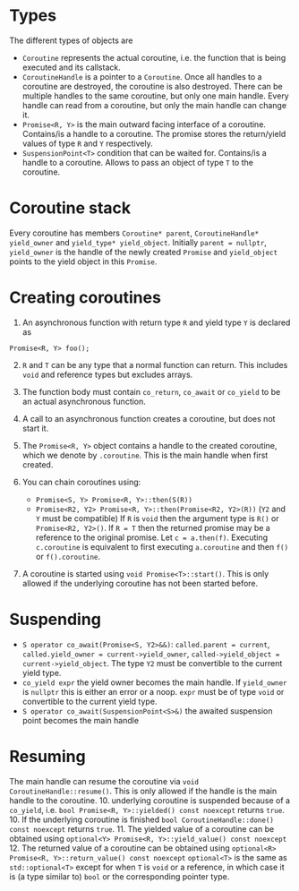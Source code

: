 # Types
The different types of objects are
- `Coroutine` represents the actual coroutine, i.e. the function that is being executed and its callstack.
- `CoroutineHandle` is a pointer to a `Coroutine`. Once all handles to a coroutine are destroyed, the coroutine is also destroyed. There can be multiple handles to the same coroutine, but only one main handle. Every handle can read from a coroutine, but only the main handle can change it.
- `Promise<R, Y>` is the main outward facing interface of a coroutine. Contains/is a handle to a coroutine. The promise stores the return/yield values of type `R` and `Y` respectively.
- `SuspensionPoint<T>` condition that can be waited for. Contains/is a handle to a coroutine. Allows to pass an object of type `T` to the coroutine.

# Coroutine stack
Every coroutine has members
`Coroutine* parent`, `CoroutineHandle* yield_owner` and `yield_type* yield_object`.
Initially `parent = nullptr`, `yield_owner` is the handle of the newly created `Promise` and `yield_object` points to the yield object in this `Promise`.

# Creating coroutines
1. An asynchronous function with return type `R` and yield type `Y` is declared as  
```
Promise<R, Y> foo();
```
2. `R` and `T` can be any type that a normal function can return. This includes `void` and reference types but excludes arrays.
3. The function body must contain `co_return`, `co_await` or `co_yield` to be an actual asynchronous function.
4. A call to an asynchronous function creates a coroutine, but does not start it.
5. The `Promise<R, Y>` object contains a handle to the created coroutine, which we denote by `.coroutine`. This is the main handle when first created.
8. You can chain coroutines using:  
   - `Promise<S, Y> Promise<R, Y>::then(S(R))` 
   - `Promise<R2, Y2> Promise<R, Y>::then(Promise<R2, Y2>(R))` (`Y2` and `Y` must be compatible)
  If `R` is `void` then the argument type is `R()` or `Promise<R2, Y2>()`. If `R = T` then the returned promise may be a reference to the original promise.
  Let `c = a.then(f)`. Executing `c.coroutine` is equivalent to first executing `a.coroutine` and then `f()` or `f().coroutine`.

8. A coroutine is started using `void Promise<T>::start()`. This is only allowed if the underlying coroutine has not been started before.

# Suspending
- `S operator co_await(Promise<S, Y2>&&)`: `called.parent = current`, `called.yield_owner = current->yield_owner`, `called->yield_object = current->yield_object`. The type `Y2` must be convertible to the current yield type. 
- `co_yield expr` the yield owner becomes the main handle. If `yield_owner` is `nullptr` this is either an error or a noop. `expr` must be of type `void` or convertible to the current yield type.
- `S operator co_await(SuspensionPoint<S>&)` the awaited suspension point becomes the main handle

# Resuming
The main handle can resume the coroutine via `void CoroutineHandle::resume()`. This is only allowed if the handle is the main handle to the coroutine.
10. underlying coroutine is suspended because of a `co_yield`, i.e. `bool Promise<R, Y>::yielded() const noexcept` returns `true`.
10. If the underlying coroutine is finished `bool CoroutineHandle::done() const noexcept` returns `true`.
11. The yielded value of a coroutine can be obtained using `optional<Y> Promise<R, Y>::yield_value() const noexcept`
12. The returned value of a coroutine can be obtained using `optional<R> Promise<R, Y>::return_value() const noexcept`
`optional<T>` is the same as `std::optional<T>` except for when `T` is `void` or a reference, in which case it is (a type similar to) `bool` or the corresponding pointer type.

 
